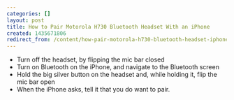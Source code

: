 ```yaml
---
categories: []
layout: post
title: How to Pair Motorola H730 Bluetooth Headset With an iPhone
created: 1435671806
redirect_from: /content/how-pair-motorola-h730-bluetooth-headset-iphone
---
```

* Turn off the headset, by flipping the mic bar closed
* Turn on Bluetooth on the iPhone, and navigate to the Bluetooth screen
* Hold the big silver button on the headset and, while holding it, flip the mic bar open
* When the iPhone asks, tell it that you do want to pair.


